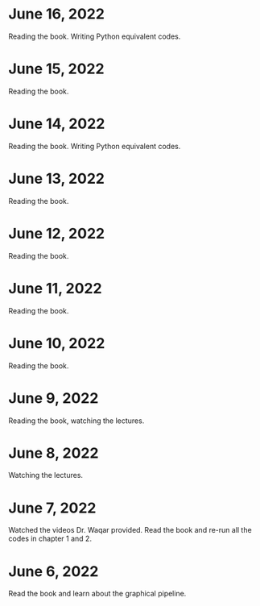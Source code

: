 # June 16, 2022

Reading the book. Writing Python equivalent codes.

# June 15, 2022

Reading the book.

# June 14, 2022

Reading the book. Writing Python equivalent codes.

# June 13, 2022

Reading the book.

# June 12, 2022

Reading the book.

# June 11, 2022

Reading the book.

# June 10, 2022

Reading the book.

# June 9, 2022

Reading the book, watching the lectures.

# June 8, 2022

Watching the lectures.

# June 7, 2022

Watched the videos Dr. Waqar provided.
Read the book and re-run all the codes in chapter 1 and 2.

# June 6, 2022

Read the book and learn about the graphical pipeline.
